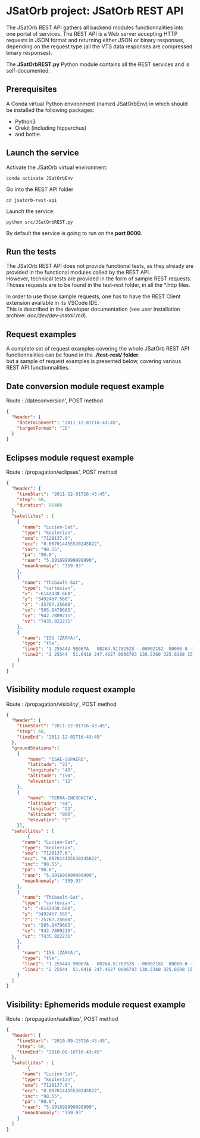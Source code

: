 # JSatOrb project: JSatOrb REST API

The JSatOrb REST API gathers all backend modules functionnalities into one portal of services. 
The REST API is a Web server accepting HTTP requests in JSON format and returning either JSON or binary responses, depending on the request type (all the VTS data responses are compressed binary responses).  

The __JSatOrbREST.py__ Python module contains all the REST services and is self-documented.

## Prerequisites

A Conda virtual Python environment (named JSatOrbEnv) in which should be installed the following packages:
- Python3
- Orekit (including hipparchus) 
- and bottle.


## Launch the service

Activate the JSatOrb virtual environment:
```
conda activate JSatOrbEnv
```
Go into the REST API folder
```
cd jsatorb-rest-api
```
Launch the service:
```
python src/JSatOrbREST.py
```
By default the service is going to run on the **port 8000**.


## Run the tests

The JSatOrb REST API does not provide functional tests, as they already are provided in the functional modules called by the REST API.  
However, technical tests are provided in the form of sample REST requests.  
Thoses requests are to be found in the test-rest folder, in all the *.http files.  

In order to use those sample requests, one has to have the REST Client extension available in its VSCode IDE.  
This is described in the developer documentation (see user installation archive: _doc/dev/dev-install.md_).


## Request examples

A complete set of request examples covering the whole JSatOrb REST API functionnalities can be found in the __./test-rest/ folder__,  
but a sample of request examples is presented below, covering various REST API functionnalities.

## Date conversion module request example

Route : /dateconversion', POST method
```json
{
  "header": {
    "dateToConvert": "2011-12-01T16:43:45",
    "targetFormat": "JD"
  }
}

```


## Eclipses module request example

Route : /propagation/eclipses', POST method
```json
{
  "header": {
    "timeStart": "2011-12-01T16:43:45",
    "step": 60,
    "duration": 86400
  },
  "satellites" : [
    {
      "name": "Lucien-Sat",
      "type": "keplerian",
      "sma": "7128137.0",
      "ecc": "0.007014455530245822",
      "inc": "98.55",
      "pa": "90.0",
      "raan": "5.191699999999999",
      "meanAnomaly": "359.93"
    },
    {
      "name": "Thibault-Sat",
      "type": "cartesian",
      "x": "-6142438.668",
      "y": "3492467.560",
      "z": "-25767.25680",
      "vx": "505.8479685",
      "vy": "942.7809215",
      "vz": "7435.922231"
    },
    {
      "name": "ISS (ZARYA)",
      "type": "tle",
      "line1": "1 25544U 98067A   08264.51782528 -.00002182  00000-0 -11606-4 0  2927",
      "line2": "2 25544  51.6416 247.4627 0006703 130.5360 325.0288 15.72125391563537"
    }
  ]
}

```


## Visibility module request example

Route : /propagation/visibility', POST method
```json
{
  "header": {
    "timeStart": "2011-12-01T16:43:45",
    "step": 60,
    "timeEnd": "2011-12-02T16:43:45"
  },
  "groundStations":[
  	{	
  		"name": "ISAE-SUPAERO",
        "latitude": "22",
        "longitude": "40",
        "altitude": "150",
        "elevation": "12"
    },
    {
        "name": "TERRA-INCOGNITA",
        "latitude": "44",
        "longitude": "22",
        "altitude": "800",
        "elevation": "9"
    }],
  "satellites" : [
        {
      "name": "Lucien-Sat",
      "type": "keplerian",
      "sma": "7128137.0",
      "ecc": "0.007014455530245822",
      "inc": "98.55",
      "pa": "90.0",
      "raan": "5.191699999999999",
      "meanAnomaly": "359.93"
    },
    {
      "name": "Thibault-Sat",
      "type": "cartesian",
      "x": "-6142438.668",
      "y": "3492467.560",
      "z": "-25767.25680",
      "vx": "505.8479685",
      "vy": "942.7809215",
      "vz": "7435.922231"
    },
    {
      "name": "ISS (ZARYA)",
      "type": "tle",
      "line1": "1 25544U 98067A   08264.51782528 -.00002182  00000-0 -11606-4 0  2927",
      "line2": "2 25544  51.6416 247.4627 0006703 130.5360 325.0288 15.72125391563537"
    }
  ]
}
```


## Visibility: Ephemerids module request example

Route : /propagation/satellites', POST method
```json
{
  "header": {
    "timeStart": "2010-09-15T16:43:45",
    "step": 60,
    "timeEnd": "2010-09-16T16:43:45"
  },
  "satellites" : [
        {
      "name": "Lucien-Sat",
      "type": "keplerian",
      "sma": "7128137.0",
      "ecc": "0.007014455530245822",
      "inc": "98.55",
      "pa": "90.0",
      "raan": "5.191699999999999",
      "meanAnomaly": "359.93"
    }
  ]
}
```
